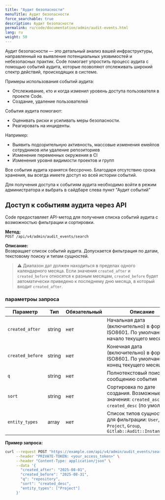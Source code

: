 ```yaml
---
title: "Аудит безопасности"
menuTitle: Аудит безопасности
force_searchable: true
description: Аудит безопасности
permalink: ru/code/documentation/admin/audit-events.html
lang: ru
weight: 50
---
```


Аудит безопасности — это детальный анализ вашей инфраструктуры, направленный на выявление потенциальных уязвимостей и небезопасных практик. Code помогает упростить процесс аудита с помощью событий аудита, которые позволяют отслеживать широкий спектр действий, происходящих в системе.

Примеры использования событий аудита:

- Отслеживание, кто и когда изменил уровень доступа пользователя в проекте Code.
- Создание, удаление пользователей

События аудита помогают:

- Оценивать риски и усиливать меры безопасности.
- Реагировать на инциденты.

Например:

- Выявить подозрительную активность, массовые изменения емейлов сотрудников или удаление репозиториев
- Изменение переменных окружения в CI
- Изменения уровня видимости проектов и групп

Все события аудита хранятся бессрочно. Благодаря отсутствию срока хранения, вы всегда имеете доступ ко всей истории событий.

Для получения доступа к событиям аудита необходимо войти в режим администратора и выбрать в сайдбаре слева пункт "Аудит событий"

## Доступ к событиям аудита через API

Code предоставляет API-метод для получения списка событий аудита с возможностью фильтрации и сортировки.

**Метод:**  
`POST /api/v4/admin/audit_events/search`

**Описание:**  
Возвращает список событий аудита. Допускается фильтрация по датам, текстовому поиску и типам сущностей.  
> ⚠️ Диапазон дат должен находиться в пределах одного календарного месяца. Если значения `created_after` и `created_before` относятся к разным месяцам, `created_before` будет автоматически приведено к последнему дню месяца, в который входит `created_after`.

### параметроы запроса

| Параметр         | Тип    | Обязательный | Описание                                                                                      |
|------------------|--------|--------------|-----------------------------------------------------------------------------------------------|
| `created_after`  | string | нет          | Начальная дата (включительно) в формате ISO8601. По умолчанию — начало текущего месяца       |
| `created_before` | string | нет          | Конечная дата (включительно) в формате ISO8601. По умолчанию — конец текущего месяца         |
| `q`              | string | нет          | Полнотекстовый поиск по сообщению события                                                    |
| `sort`           | string | нет          | Сортировка по дате создания. Возможные значения: `created_asc`, `created_desc` (по умолчанию)|
| `entity_types`   | array  | нет          | Список типов сущностей для фильтрации: `User`, `Project`, `Group`, `Gitlab::Audit::InstanceScope` |

**Пример запроса:**

```bash
curl --request POST "https://example.com/api/v4/admin/audit_events/search" \
     --header "PRIVATE-TOKEN: <your_access_token>" \
     --header "Content-Type: application/json" \
     --data '{
       "created_after": "2025-08-01",
       "created_before": "2025-08-31",
       "q": "repository",
       "sort": "created_desc",
       "entity_types": ["Project"]
     }'
```